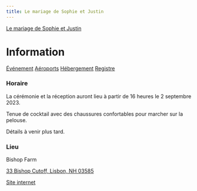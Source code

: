 ```yaml
---
title: Le mariage de Sophie et Justin
---
```


[Le mariage de Sophie et Justin](/fr/index.html)

# Information

<div class="tabs">
  <nav>
    <a href="?tab=evenement" class="">Événement</a>
    <a href="?tab=aeroports" class="">Aéroports</a>
    <a href="?tab=hebergement" class="">Hébergement</a>
    <a href="?tab=registre" class="">Registre</a>
  </nav>
  <div id="evenement" style="display: inherit;">

### Horaire

La cérémonie et la réception auront lieu à partir de 16 heures le 2
septembre 2023.

Tenue de cocktail avec des chaussures confortables pour marcher sur la pelouse.

Détails à venir plus tard.

### Lieu

Bishop Farm

[33 Bishop Cutoff, Lisbon, NH 03585](https://goo.gl/maps/kujRwqkbwYT615fv9)

[Site internet](https://www.bishopfarm.com/)

  </div>
  <div id="aeroports" style="display: none;">

### Manchester (MHT)

Distance: 180 km, 1h45 à 2h

[Comment se rendre à Bishop Farm](https://goo.gl/maps/F2vCPuTZGTv3dWDt5)

[Comment se rendre au Hampton Inn](https://goo.gl/maps/Nqh89XyJ7HCZnXHd9)

[Site internet](https://www.flymanchester.com/)

### Burlington (BTV)

Distance: 150 km, 1h45 à 2h

[Comment se rendre à Bishop Farm](https://goo.gl/maps/3Fi4Y1Vzi98MUiW2A)

[Comment se rendre au Hampton Inn](https://goo.gl/maps/i2SL4g8UKngMtwDTA)

[Site internet](https://www.btv.aero/bienvenue-canadiens)

### Boston (BOS)

Distance: 250 km, 2h30 à 3h

[Comment se rendre à Bishop Farm](https://goo.gl/maps/aCSpajfUgmafKoT89)

[Comment se rendre au Hampton Inn](https://goo.gl/maps/nZByKLGwckRDQMt86)

[Site internet](https://www.massport.com/logan-airport)

  </div>
  <div id="hebergement" style="display: none;">

### Pour notre famille

Nous nous occupons de l'hébergement.  Veuillez nous contacter pour
tous les détails.

### Pour nos amis

Le Hampton Inn à Littleton est à 10 minutes en voiture du lieu de
notre mariage.  Vous recevrez 10% de rabais sur les chambres standard
(1 lit king ou 2 lits queen).

Si vous réservez en ligne, utilisez le code de réduction 0560061264
(cliquez sur les tarifs spéciaux et entrez sous les comptes
d'entreprise)

Si vous réservez par téléphone, mentionnez le mariage Desbiens/Ross.

#### Hampton Inn

<p><a href="tel:+1 603-444-0025">603-444-0025</a></p>

[580 Meadow St, Littleton, NH 03561](https://goo.gl/maps/CgWXhYPPpE5t2T6eA)

[Site internet](https://www.hilton.com/en/hotels/ltnnhhx-hampton-littleton/)

#### Autre options

Il existe également plusieurs propriétés AirBnB et VRBO dans la région.

  </div>
  <div id="restaurants" style="display: none;">

### Littleton Freehouse

[28 Cottage St, Littleton, NH 03561](https://goo.gl/maps/ivpUsNJTg3AGfVc66)

[Site internet](http://www.littletonfreehouse.com/)

### Little Grille

[62 Cottage St, Littleton, NH 03561](https://goo.gl/maps/1HXH7wfUpeA8752u6)

[Site internet](http://thelittlegrille.com/)

### Schilling Beer Co.

[18 Mill St, Littleton, NH 03561](https://goo.gl/maps/JpC8QFYBJqpCb6kdA)

[Site internet](http://www.schillingbeer.com/)

  </div>
  <div id="registre" style="display: none;">

Votre présence à notre mariage est très appréciée. Au lieu de
cadeaux, veuillez envisager de faire un don à l'un de ces organismes
à but non lucratif:

### The Cohos Trail Association (TCTA)

Sophie et Justin ont parcouru ce magnifique sentier dans le nord du
New Hampshire en juillet 2020, et Sophie siège maintenant au conseil
d'administration de la TCTA. La TCTA est une organisation entièrement
bénévole, donc les dons vont directement à l'entretien et à
l'amélioration du sentier et au développement de ressources pour les
randonneurs.

[En apprendre plus](https://www.cohostrail.org/)

[Donner](https://www.cohostrail.org/donate/)

### La Banque Alimentaire du New Hampshire

94 450 personnes dans le New Hampshire sont confrontées à la faim. La
Banque Alimentaire du New Hampshire fournit une nourriture
essentielle, y compris une banque alimentaire mobile qui se rend dans
les zones rurales comme Littleton. Votre don aidera les gens de notre
communauté.

[En apprendre plus](https://nhfoodbank.org/)

[Donner](https://nhfoodbank.org/get-involved/donate/)

### White Mountain Science, Inc (WMSI)

Sophie et Justin ont pu constater à quel point une exposition précoce
aux sciences et à la technologie peut avoir un impact sur la vie des
jeunes. WMSI est basé à Littleton et fournit des connaissances et des
compétences en science, technologie, génie et mathématiques aux
étudiants et enseignants dans le nord du New Hampshire.

[En apprendre plus](https://www.whitemountainscience.org/)

[Donner](https://secure.squarespace.com/checkout/donate?donatePageId=6332fe630303d77317f94f1c&websiteId=531a9033e4b0c39be0c8e235&mc_cid=bfcbb461b5&mc_eid=5c1289b71c)

  </div>
</div>
